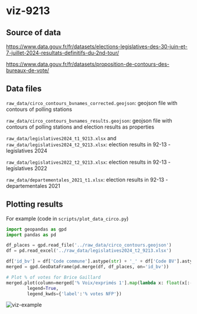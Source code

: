 # viz-9213

## Source of data

https://www.data.gouv.fr/fr/datasets/elections-legislatives-des-30-juin-et-7-juillet-2024-resultats-definitifs-du-2nd-tour/


https://www.data.gouv.fr/fr/datasets/proposition-de-contours-des-bureaux-de-vote/

## Data files

``raw_data/circo_contours_bvnames_corrected.geojson``: geojson file with contours of polling stations

``raw_data/circo_contours_bvnames_results.geojson``: geojson file with contours of polling stations and election results as properties

``raw_data/legislatives2024_t1_9213.xlsx`` and ``raw_data/legislatives2024_t2_9213.xlsx``: election results in 92-13 - legislatives 2024

``raw_data/legislatives2022_t2_9213.xlsx``: election results in 92-13 - legislatives 2022

``raw_data/departementales_2021_t1.xlsx``: election results in 92-13 - departementales 2021

## Plotting results

For example (code in ``scripts/plot_data_circo.py``)

```python
import geopandas as gpd
import pandas as pd

df_places = gpd.read_file('../raw_data/circo_contours.geojson')
df = pd.read_excel('../raw_data/legislatives2024_t2_9213.xlsx')

df['id_bv'] = df['Code commune'].astype(str) + '_' + df['Code BV'].astype(str)
merged = gpd.GeoDataFrame(pd.merge(df, df_places, on='id_bv'))

# Plot % of votes for Brice Gaillard
merged.plot(column=merged['% Voix/exprimés 1'].map(lambda x: float(x[:-1].replace(',', '.'))),
        legend=True,
        legend_kwds={'label':'% votes NFP'})

```

![viz-example](https://github.com/user-attachments/assets/6acf7946-52fb-4af3-beed-b891d6f9878c)
